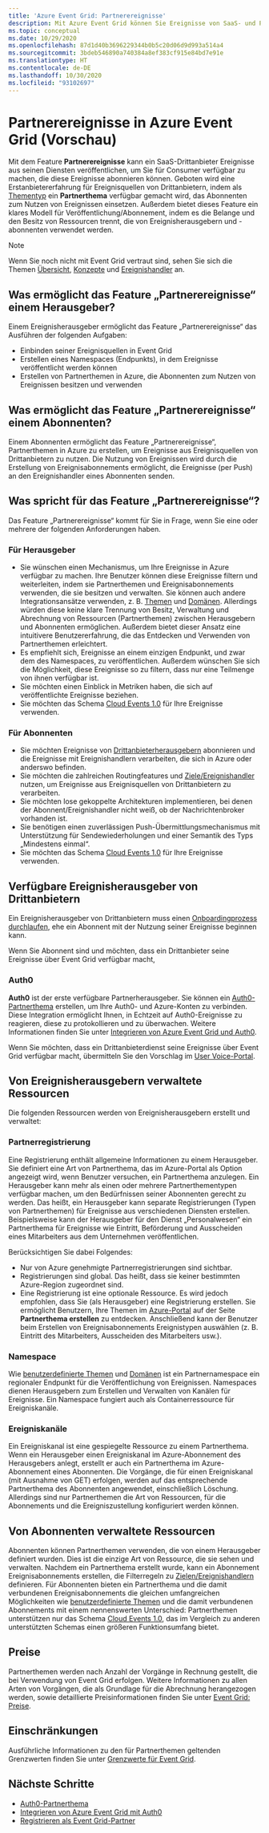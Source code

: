 ```yaml
---
title: 'Azure Event Grid: Partnerereignisse'
description: Mit Azure Event Grid können Sie Ereignisse von SaaS- und PaaS-Drittanbieterpartnern direkt an Azure-Dienste senden.
ms.topic: conceptual
ms.date: 10/29/2020
ms.openlocfilehash: 87d1d40b3696229344b0b5c20d06d9d993a514a4
ms.sourcegitcommit: 3bdeb546890a740384a8ef383cf915e84bd7e91e
ms.translationtype: HT
ms.contentlocale: de-DE
ms.lasthandoff: 10/30/2020
ms.locfileid: "93102697"
---
```

# <a name="partner-events-in-azure-event-grid-preview"></a>Partnerereignisse in Azure Event Grid (Vorschau)
Mit dem Feature **Partnerereignisse** kann ein SaaS-Drittanbieter Ereignisse aus seinen Diensten veröffentlichen, um Sie für Consumer verfügbar zu machen, die diese Ereignisse abonnieren können. Geboten wird eine Erstanbietererfahrung für Ereignisquellen von Drittanbietern, indem als [Thementyp](concepts.md#topics) ein **Partnerthema** verfügbar gemacht wird, das Abonnenten zum Nutzen von Ereignissen einsetzen. Außerdem bietet dieses Feature ein klares Modell für Veröffentlichung/Abonnement, indem es die Belange und den Besitz von Ressourcen trennt, die von Ereignisherausgebern und -abonnenten verwendet werden.

> [!NOTE]
> Wenn Sie noch nicht mit Event Grid vertraut sind, sehen Sie sich die Themen [Übersicht](overview.md), [Konzepte](concepts.md) und [Ereignishandler](event-handlers.md) an.

## <a name="what-is-partner-events-to-a-publisher"></a>Was ermöglicht das Feature „Partnerereignisse“ einem Herausgeber?
Einem Ereignisherausgeber ermöglicht das Feature „Partnerereignisse“ das Ausführen der folgenden Aufgaben:

- Einbinden seiner Ereignisquellen in Event Grid
- Erstellen eines Namespaces (Endpunkts), in dem Ereignisse veröffentlicht werden können
- Erstellen von Partnerthemen in Azure, die Abonnenten zum Nutzen von Ereignissen besitzen und verwenden

## <a name="what-is-partner-events-to-a-subscriber"></a>Was ermöglicht das Feature „Partnerereignisse“ einem Abonnenten?
Einem Abonnenten ermöglicht das Feature „Partnerereignisse“, Partnerthemen in Azure zu erstellen, um Ereignisse aus Ereignisquellen von Drittanbietern zu nutzen. Die Nutzung von Ereignissen wird durch die Erstellung von Ereignisabonnements ermöglicht, die Ereignisse (per Push) an den Ereignishandler eines Abonnenten senden.

## <a name="why-should-i-use-partner-events"></a>Was spricht für das Feature „Partnerereignisse“?
Das Feature „Partnerereignisse“ kommt für Sie in Frage, wenn Sie eine oder mehrere der folgenden Anforderungen haben.

### <a name="for-publishers"></a>Für Herausgeber

- Sie wünschen einen Mechanismus, um Ihre Ereignisse in Azure verfügbar zu machen. Ihre Benutzer können diese Ereignisse filtern und weiterleiten, indem sie Partnerthemen und Ereignisabonnements verwenden, die sie besitzen und verwalten. Sie können auch andere Integrationsansätze verwenden, z. B. [Themen](custom-topics.md) und [Domänen](event-domains.md). Allerdings würden diese keine klare Trennung von Besitz, Verwaltung und Abrechnung von Ressourcen (Partnerthemen) zwischen Herausgebern und Abonnenten ermöglichen. Außerdem bietet dieser Ansatz eine intuitivere Benutzererfahrung, die das Entdecken und Verwenden von Partnerthemen erleichtert.
- Es empfiehlt sich, Ereignisse an einem einzigen Endpunkt, und zwar dem des Namespaces, zu veröffentlichen. Außerdem wünschen Sie sich die Möglichkeit, diese Ereignisse so zu filtern, dass nur eine Teilmenge von ihnen verfügbar ist. 
- Sie möchten einen Einblick in Metriken haben, die sich auf veröffentlichte Ereignisse beziehen.
- Sie möchten das Schema [Cloud Events 1.0](https://cloudevents.io/) für Ihre Ereignisse verwenden.

### <a name="for-subscribers"></a>Für Abonnenten

- Sie möchten Ereignisse von [Drittanbieterherausgebern](#available-third-party-event-publishers) abonnieren und die Ereignisse mit Ereignishandlern verarbeiten, die sich in Azure oder anderswo befinden.
- Sie möchten die zahlreichen Routingfeatures und [Ziele/Ereignishandler](overview.md#event-handlers) nutzen, um Ereignisse aus Ereignisquellen von Drittanbietern zu verarbeiten. 
- Sie möchten lose gekoppelte Architekturen implementieren, bei denen der Abonnent/Ereignishandler nicht weiß, ob der Nachrichtenbroker vorhanden ist. 
- Sie benötigen einen zuverlässigen Push-Übermittlungsmechanismus mit Unterstützung für Sendewiederholungen und einer Semantik des Typs „Mindestens einmal“.
- Sie möchten das Schema [Cloud Events 1.0](https://cloudevents.io/) für Ihre Ereignisse verwenden. 


## <a name="available-third-party-event-publishers"></a>Verfügbare Ereignisherausgeber von Drittanbietern
Ein Ereignisherausgeber von Drittanbietern muss einen [Onboardingprozess durchlaufen](partner-onboarding-overview.md), ehe ein Abonnent mit der Nutzung seiner Ereignisse beginnen kann. 

Wenn Sie Abonnent sind und möchten, dass ein Drittanbieter seine Ereignisse über Event Grid verfügbar macht, 

### <a name="auth0"></a>Auth0
**Auth0** ist der erste verfügbare Partnerherausgeber. Sie können ein [Auth0-Partnerthema](auth0-overview.md) erstellen, um Ihre Auth0- und Azure-Konten zu verbinden. Diese Integration ermöglicht Ihnen, in Echtzeit auf Auth0-Ereignisse zu reagieren, diese zu protokollieren und zu überwachen. Weitere Informationen finden Sie unter [Integrieren von Azure Event Grid und Auth0](auth0-how-to.md).

Wenn Sie möchten, dass ein Drittanbieterdienst seine Ereignisse über Event Grid verfügbar macht, übermitteln Sie den Vorschlag im [User Voice-Portal](https://feedback.azure.com/forums/909934-azure-event-grid).
 
## <a name="resources-managed-by-event-publishers"></a>Von Ereignisherausgebern verwaltete Ressourcen
Die folgenden Ressourcen werden von Ereignisherausgebern erstellt und verwaltet:

### <a name="partner-registration"></a>Partnerregistrierung
Eine Registrierung enthält allgemeine Informationen zu einem Herausgeber. Sie definiert eine Art von Partnerthema, das im Azure-Portal als Option angezeigt wird, wenn Benutzer versuchen, ein Partnerthema anzulegen. Ein Herausgeber kann mehr als einen oder mehrere Partnerthementypen verfügbar machen, um den Bedürfnissen seiner Abonnenten gerecht zu werden. Das heißt, ein Herausgeber kann separate Registrierungen (Typen von Partnerthemen) für Ereignisse aus verschiedenen Diensten erstellen. Beispielsweise kann der Herausgeber für den Dienst „Personalwesen“ ein Partnerthema für Ereignisse wie Eintritt, Beförderung und Ausscheiden eines Mitarbeiters aus dem Unternehmen veröffentlichen. 

Berücksichtigen Sie dabei Folgendes:

- Nur von Azure genehmigte Partnerregistrierungen sind sichtbar. 
- Registrierungen sind global. Das heißt, dass sie keiner bestimmten Azure-Region zugeordnet sind.
- Eine Registrierung ist eine optionale Ressource. Es wird jedoch empfohlen, dass Sie (als Herausgeber) eine Registrierung erstellen. Sie ermöglicht Benutzern, Ihre Themen im [Azure-Portal](https://portal.azure.com/#create/Microsoft.EventGridPartnerTopic) auf der Seite **Partnerthema erstellen** zu entdecken. Anschließend kann der Benutzer beim Erstellen von Ereignisabonnements Ereignistypen auswählen (z. B. Eintritt des Mitarbeiters, Ausscheiden des Mitarbeiters usw.).

### <a name="namespace"></a>Namespace
Wie [benutzerdefinierte Themen](custom-topics.md) und [Domänen](event-domains.md) ist ein Partnernamespace ein regionaler Endpunkt für die Veröffentlichung von Ereignissen. Namespaces dienen Herausgebern zum Erstellen und Verwalten von Kanälen für Ereignisse. Ein Namespace fungiert auch als Containerressource für Ereigniskanäle.

### <a name="event-channels"></a>Ereigniskanäle
Ein Ereigniskanal ist eine gespiegelte Ressource zu einem Partnerthema. Wenn ein Herausgeber einen Ereigniskanal im Azure-Abonnement des Herausgebers anlegt, erstellt er auch ein Partnerthema im Azure-Abonnement eines Abonnenten. Die Vorgänge, die für einen Ereigniskanal (mit Ausnahme von GET) erfolgen, werden auf das entsprechende Partnerthema des Abonnenten angewendet, einschließlich Löschung. Allerdings sind nur Partnerthemen die Art von Ressourcen, für die Abonnements und die Ereigniszustellung konfiguriert werden können.

## <a name="resources-managed-by-subscribers"></a>Von Abonnenten verwaltete Ressourcen 
Abonnenten können Partnerthemen verwenden, die von einem Herausgeber definiert wurden. Dies ist die einzige Art von Ressource, die sie sehen und verwalten. Nachdem ein Partnerthema erstellt wurde, kann ein Abonnement Ereignisabonnements erstellen, die Filterregeln zu [Zielen/Ereignishandlern](overview.md#event-handlers) definieren. Für Abonnenten bieten ein Partnerthema und die damit verbundenen Ereignisabonnements die gleichen umfangreichen Möglichkeiten wie [benutzerdefinierte Themen](custom-topics.md) und die damit verbundenen Abonnements mit einem nennenswerten Unterschied: Partnerthemen unterstützen nur das Schema [Cloud Events 1.0](cloudevents-schema.md), das im Vergleich zu anderen unterstützten Schemas einen größeren Funktionsumfang bietet.

## <a name="pricing"></a>Preise
Partnerthemen werden nach Anzahl der Vorgänge in Rechnung gestellt, die bei Verwendung von Event Grid erfolgen. Weitere Informationen zu allen Arten von Vorgängen, die als Grundlage für die Abrechnung herangezogen werden, sowie detaillierte Preisinformationen finden Sie unter [Event Grid: Preise](https://azure.microsoft.com/pricing/details/event-grid/).

## <a name="limits"></a>Einschränkungen
Ausführliche Informationen zu den für Partnerthemen geltenden Grenzwerten finden Sie unter [Grenzwerte für Event Grid](../azure-resource-manager/management/azure-subscription-service-limits.md#event-grid-limits).


## <a name="next-steps"></a>Nächste Schritte

- [Auth0-Partnerthema](auth0-overview.md)
- [Integrieren von Azure Event Grid mit Auth0](auth0-how-to.md)
- [Registrieren als Event Grid-Partner](partner-onboarding-overview.md)